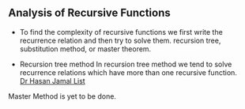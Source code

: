 ## Analysis of Recursive Functions

- To find the complexity of recursive functions we first write the recurrence relation and then try to solve them. 
   recursion tree, substitution method, or master theorem.

- Recursion tree method
In recursion tree method we tend to solve recurrence relations which have more than one recursive function.  
[Dr Hasan Jamal List](https://www.youtube.com/watch?v=0D2-sYen23E&list=PLWPEj2XvKP8MM66CrOOdOGmBGDeSVOXYw)

Master Method is yet to be done.
